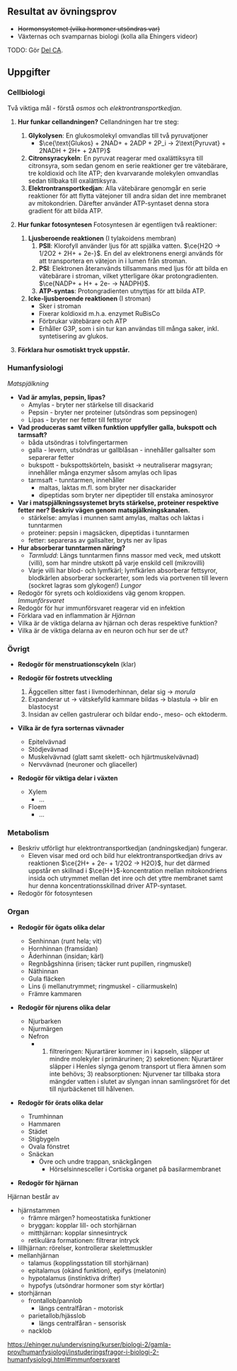 ## Resultat av övningsprov
- ~~Hormonsystemet (vilka hormoner utsöndras var)~~
- Växternas och svamparnas biologi (kolla alla Ehingers videor)

TODO: Gör [Del CA](https://ehinger.nu/undervisning/kurser/biologi-2/gamla-prov/slutprov-o-dyl/slutprov-2014-06-11-i-biologi-2.html).
## Uppgifter

### Cellbiologi
Två viktiga mål - förstå *osmos* och *elektrontransportkedjan*.

1. **Hur funkar cellandningen?**
	Cellandningen har tre steg:
	1. **Glykolysen**: En glukosmolekyl omvandlas till två pyruvatjoner
		- $\ce{\text{Glukos} + 2NAD+ + 2ADP + 2P_i -> 2\text{Pyruvat} + 2NADH + 2H+ + 2ATP}$
	2. **Citronsyracykeln**: En pyruvat reagerar med oxalättiksyra till citronsyra, som sedan genom en serie reaktioner ger tre vätebärare, tre koldioxid och lite ATP; den kvarvarande molekylen omvandlas sedan tillbaka till oxalättiksyra.
	3. **Elektrontransportkedjan**: Alla vätebärare genomgår en serie reaktioner för att flytta vätejoner till andra sidan det inre membranet av mitokondrien. Därefter använder ATP-syntaset denna stora gradient för att bilda ATP.

2. **Hur funkar fotosyntesen**
	Fotosyntesen är egentligen två reaktioner:
	1. **Ljusberoende reaktionen** (I tylakoidens membran)
		1. **PSII**: Klorofyll använder ljus för att spjälka vatten. $\ce{H2O -> 1/2O2 + 2H+ + 2e-}$. En del av elektronens energi används för att transportera en vätejon in i lumen från stroman.
		2. **PSI**: Elektronen återanvänds tillsammans med ljus för att bilda en vätebärare i stroman, vilket ytterligare ökar protongradienten. $\ce{NADP+ + H+ + 2e- -> NADPH}$.
		3. **ATP-syntas**: Protongradienten utnyttjas för att bilda ATP.
	2. **Icke-ljusberoende reaktionen** (I stroman)
		- Sker i stroman
		- Fixerar koldioxid m.h.a. enzymet RuBisCo
		- Förbrukar vätebärare och ATP
		- Erhåller G3P, som i sin tur kan användas till många saker, inkl. syntetisering av glukos.


3. **Förklara hur osmotiskt tryck uppstår.**

### Humanfysiologi
*Matspjälkning*
- **Vad är amylas, pepsin, lipas?**
	- Amylas - bryter ner stärkelse till disackarid
	- Pepsin - bryter ner proteiner (utsöndras som pepsinogen)
	- Lipas - bryter ner fetter till fettsyror
- **Vad produceras samt vilken funktion uppfyller galla, bukspott och tarmsaft?**
	- båda utsöndras i tolvfingertarmen
	- galla - levern, utsöndras ur gallblåsan - innehåller gallsalter som separerar fetter
	- bukspott - bukspottskörteln, basiskt -> neutraliserar magsyran; innehåller många enzymer såsom amylas och lipas
	- tarmsaft - tunntarmen, innehåller
		- maltas, laktas m.fl. som bryter ner disackarider
		- dipeptidas som bryter ner dipeptider till enstaka aminosyror
- **Var i matspjälkningssystemet bryts stärkelse, proteiner respektive fetter ner? Beskriv vägen genom matspjälkningskanalen.**
	- stärkelse: amylas i munnen samt amylas, maltas och laktas i tunntarmen
	- proteiner: pepsin i magsäcken, dipeptidas i tunntarmen
	- fetter: separeras av gallsalter, bryts ner av lipas
- **Hur absorberar tunntarmen näring?**
	- *Tarmludd*: Längs tunntarmen finns massor med veck, med utskott (villi), som har mindre utskott på varje enskild cell (mikrovilli)
	- Varje villi har blod- och lymfkärl; lymfkärlen absorberar fettsyror, blodkärlen absorberar sockerarter, som leds via portvenen till levern (sockret lagras som glykogen!)
*Lungor*
- Redogör för syrets och koldioxidens väg genom kroppen.
*Immunförsvaret*
- Redogör för hur immunförsvaret reagerar vid en infektion
- Förklara vad en inflammation är
*Hjärnan*
- Vilka är de viktiga delarna av hjärnan och deras respektive funktion?
- Vilka är de viktiga delarna av en neuron och hur ser de ut?

### Övrigt
- **Redogör för menstruationscykeln**
	(klar)
	
- **Redogör för fostrets utveckling**
	1. Äggcellen sitter fast i livmoderhinnan, delar sig -> *morula*
	2. Expanderar ut -> vätskefylld kammare bildas -> blastula -> blir en blastocyst
	3. Insidan av cellen gastrulerar och bildar endo-, meso- och ektoderm.

- **Vilka är de fyra sorternas vävnader**
	- Epitelvävnad
	- Stödjevävnad
	- Muskelvävnad (glatt samt skelett- och hjärtmuskelvävnad)
	- Nervvävnad (neuroner och gliaceller)

- **Redogör för viktiga delar i växten**
	- Xylem
		- ...
	- Floem
		- ...

### Metabolism
- Beskriv utförligt hur elektrontransportkedjan (andningskedjan) fungerar.
	- Eleven visar med ord och bild hur elektrontransportkedjan drivs av reaktionen $\ce{2H+ + 2e- + 1/2O2 -> H2O}$, hur det därmed uppstår en skillnad i $\ce{H+}$-koncentration mellan mitokondriens insida och utrymmet mellan det inre och det yttre membranet samt hur denna koncentrationsskillnad driver ATP-syntaset.
- Redogör för fotosyntesen
### Organ
- **Redogör för ögats olika delar**
	- Senhinnan (runt hela; vit)
	- Hornhinnan (framsidan)
	- Åderhinnan (insidan; kärl)
	- Regnbågshinna (irisen; täcker runt pupillen, ringmuskel)
	- Näthinnan
	- Gula fläcken
	- Lins (i mellanutrymmet; ringmuskel - ciliarmuskeln)
	- Främre kammaren
- **Redogör för njurens olika delar**
	- Njurbarken
	- Njurmärgen
	- Nefron
		- 1) filtreringen: Njurartärer kommer in i kapseln, släpper ut mindre molekyler i primärurinen;  2) sekretionen: Njurartärer släpper i Henles slynga genom transport ut flera ämnen som inte behövs; 3) reabsorptionen: Njurvener tar tillbaka stora mängder vatten i slutet av slyngan innan samlingsröret för det till njurbäckenet till hålvenen.
- **Redogör för örats olika delar**
	- Trumhinnan
	- Hammaren
	- Städet
	- Stigbygeln
	- Ovala fönstret
	- Snäckan
		- Övre och undre trappan, snäckgången
			- Hörselsinnesceller i Cortiska organet på basilarmembranet
	
- **Redogör för hjärnan**

Hjärnan består av
- hjärnstammen
	- främre märgen? homeostatiska funktioner
	- bryggan: kopplar lill- och storhjärnan
	- mitthjärnan: kopplar sinnesintryck
	- retikulära formationen: filtrerar intryck
- lillhjärnan: rörelser, kontrollerar skelettmuskler
- mellanhjärnan
	- talamus (kopplingsstation till storhjärnan)
	- epitalamus (okänd funktion), epifys (melatonin)
	- hypotalamus (instinktiva drifter)
	- hypofys (utsöndrar hormoner som styr körtlar)
- storhjärnan
	- frontallob/pannlob
		- längs centralfåran - motorisk
	- parietallob/hjässlob
		- längs centralfåran - sensorisk
	- nacklob


https://ehinger.nu/undervisning/kurser/biologi-2/gamla-prov/humanfysiologi/instuderingsfragor-i-biologi-2-humanfysiologi.html#immunfoersvaret